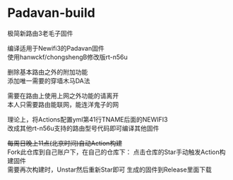 # Padavan-build 

极简新路由3老毛子固件<br>

编译适用于Newifi3的Padavan固件<br>
使用hanwckf/chongshengB修改版rt-n56u<br>

删除基本路由之外的附加功能<br>
添加唯一需要的穿墙木马DA法

需要在路由上使用上网之外功能的请离开<br>
本人只需要路由能联网，能连洋鬼子的网

理论上，将Actions配置yml第41行TNAME后面的NEWIFI3<br>
改成其他rt-n56u支持的路由型号代码即可编译其他固件

~~每周日晚上11点(北京时间)自动Action构建~~<br>
Fork此仓库到自己账户下，在自己的仓库下：
点击仓库的Star手动触发Action构建固件<br>
需要再次构建时，Unstar然后重新Star即可
生成的固件到Release里面下载 

